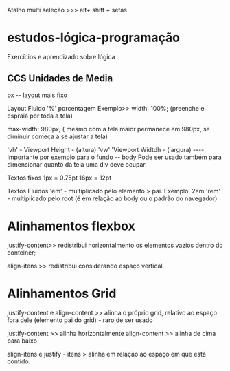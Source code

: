 Atalho multi seleção >>> alt+ shift + setas

# estudos-lógica-programação
Exercícios e aprendizado sobre lógica
## CCS Unidades de Media

px -- layout mais fixo

Layout Fluido
'%' porcentagem 
Exemplo>> width: 100%; (preenche e espraia por toda a tela)

max-width: 980px; ( mesmo com a tela maior permanece em 980px, se diminuir começa a se ajustar a tela)

'vh' - Viewport Height - (altura)
'vw' 'Viewport Widtdh - (largura)
---- Importante por exemplo para o fundo -- body
Pode ser usado também para dimensionar quanto da tela uma div deve ocupar. 


Textos fixos
1px = 0.75pt 
16px = 12pt 

Textos Fluidos
'em' - multiplicado pelo elemento > pai. Exemplo. 2em 
'rem' - multiplicado pelo root (é em relação ao body ou o padrão do navegador)

# Alinhamentos flexbox
justify-content>> redistribui horizontalmento os elementos vazios dentro do conteiner;

align-itens >> redistribui considerando espaço vertical. 

# Alinhamentos Grid
justify-content e align-content >> alinha o próprio grid, relativo ao espaço fora dele (elemento pai do grid) - raro de ser usado 

justify-content >> alinha horizontalmente
align-content >> alinha de cima para baixo

align-itens e justify - itens > alinha em relação ao espaço em que está contido. 


